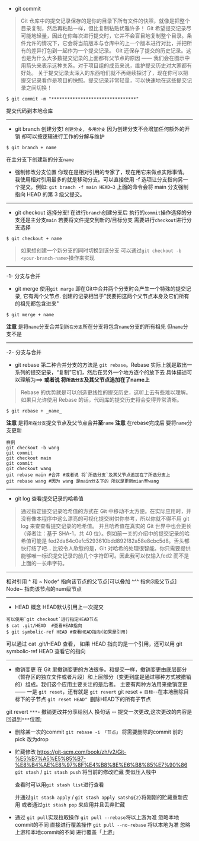 - git commit 
> Git 仓库中的提交记录保存的是你的目录下所有文件的快照，就像是把整个目录复制，然后再粘贴一样，但比复制粘贴优雅许多！
> Git 希望提交记录尽可能地轻量，因此在你每次进行提交时，它并不会盲目地复制整个目录。条件允许的情况下，它会将当前版本与仓库中的上一个版本进行对比，并把所有的差异打包到一起作为一个提交记录。
> Git 还保存了提交的历史记录。这也是为什么大多数提交记录的上面都有父节点的原因 —— 我们会在图示中用箭头来表示这种关系。对于项目组的成员来说，维护提交历史对大家都有好处。
关于提交记录太深入的东西咱们就不再继续探讨了，现在你可以把提交记录看作是项目的快照。提交记录非常轻量，可以快速地在这些提交记录之间切换！
```shell
$ git commit -m "********************************"
```
提交代码到本地仓库

---

- git branch
创建分支! `创建分支, 多用分支`
因为创建分支不会增加任何额外的开销 却可以按逻辑进行工作的分解与维护
```shell
$ git branch + name
```
在主分支下创建新的分支`name`

- 强制修改分支位置
你现在是相对引用的专家了，现在用它来做点实际事情。
我使用相对引用最多的就是移动分支。可以直接使用 -f 选项让分支指向另一个提交。例如:
`git branch -f main HEAD~3`
上面的命令会将 main 分支强制指向 HEAD 的第 3 级父提交。
---

- git checkout 
选择分支!
在进行`branch`创建分支后 
执行的`commit`操作选择的分支还是主分支`main`
若要将文件提交到新的/目标分支
需要进行`checkout`进行分支选择 
```shell
$ git checkout + name
```
> 如果想创建一个新分支的同时切换到该分支 可以通过`git checkout -b <your-branch-name>`操作来实现

---

-1- 分支与合并
- git merge
使用`git marge` 即在Git中合并两个分支时会产生一个特殊的提交记录, 它有两个父节点. 创建的记录相当于"我要把这两个父节点本身及它们所有的祖先都包含进来"
```shell
$ git merge + name 
```
**注意** 是将`name`分支合并到`所在分支`所在分支将包含`name`分支的所有祖先 但`name`分支不是

--- 

-2- 分支与合并
- git rebase
第二种合并分支的方法是 `git rebase`。Rebase 实际上就是取出一系列的提交记录，“复制”它们，然后在另外一个地方逐个的放下去
具体描述可以理解为==>
**或者说 将`所选分支`及其父节点追加在了name上**
> Rebase 的优势就是可以创造更线性的提交历史，这听上去有些难以理解。如果只允许使用 Rebase 的话，代码库的提交历史将会变得异常清晰。
```shell
$ git rebase + _name_
```
**注意** 是将`所在分支`提交节点及父节点合并**至**`name`
**注意** 在rebase完成后 要将`name`分支更新
```shell
样例
git checkout -b wang
git commit
git checkout main
git commit
git checkout wang
git rebase main #合并 #或者说 将`所选分支`及其父节点追加在了所选分支上
git rebase wang #因为 wang 是main分支下的 所以是更新mian至wang

```
---

- git log
查看提交记录的哈希值
> 通过指定提交记录哈希值的方式在 Git 中移动不太方便。在实际应用时，并没有像本程序中这么漂亮的可视化提交树供你参考，所以你就不得不用 git log 来查查看提交记录的哈希值。
> 并且哈希值在真实的 Git 世界中也会更长（译者注：基于 SHA-1，共 40 位）。例如前一关的介绍中的提交记录的哈希值可能是 fed2da64c0efc5293610bdd892f82a58e8cbc5d8。舌头都快打结了吧...
> 比较令人欣慰的是，Git 对哈希的处理很智能。你只需要提供能够唯一标识提交记录的前几个字符即可。因此我可以仅输入fed2 而不是上面的一长串字符。

---
相对引用 ^ 和 ~<num>
Node^ 指向该节点的父节点[可以叠加 ^^^ 指向3级父节点]
Node~<num> 指向该节点的num级节点

---

- HEAD 概念
HEAD默认引用上一次提交
```shell
可以使用`git checkout`进行指定HEAD节点
$ cat .git/HEAD  #查看HEAD指向
$ git symbolic-ref HEAD #查看HEAD指向(如果是引用)
```
可以通过 cat .git/HEAD 查看， 如果 HEAD 指向的是一个引用，还可以用 git symbolic-ref HEAD 查看它的指向

---

- 撤销变更
在 Git 里撤销变更的方法很多。和提交一样，撤销变更由底层部分（暂存区的独立文件或者片段）和上层部分（变更到底是通过哪种方式被撤销的）组成。我们这个应用主要关注的是后者。
主要有两种方法用来撤销变更 —— 一是 `git reset`，还有就是 `git revert`
git reset + `目标`--在本地删除目标下的子节点
`git reset HEAD^ `删除HEAD下的所有子节点

git revert `***`- 撤销更改并分享给别人 
换句话 -- 提交一次更改,这次更改的内容是回退到`***`位置;

- 删除某一次的commit
  `git rebase -i 「节点」`
  将需要删除的commit 前的pick 改为drop
   


- 贮藏修改
  https://git-scm.com/book/zh/v2/Git-%E5%B7%A5%E5%85%B7-%E8%B4%AE%E8%97%8F%E4%B8%8E%E6%B8%85%E7%90%86
  `git stash` / `git stash push`
  将当前的修改贮藏 类似压入栈中

  查看时可以用`git stash list`进行查看

  并通过`git stash apply` / `git stash apply satsh@{2}`将刚刚的贮藏重新应用 或者通过`git stash pop` 来应用并且丢弃贮藏

- 通过 `git pull`实现拉取操作
  `git pull --rebase`将以上游为准 忽略本地commit的不同 直接进行覆盖操作
  `git pull --no-rebase` 将以本地为准 忽略上游和本地commit的不同 进行覆盖「上游」